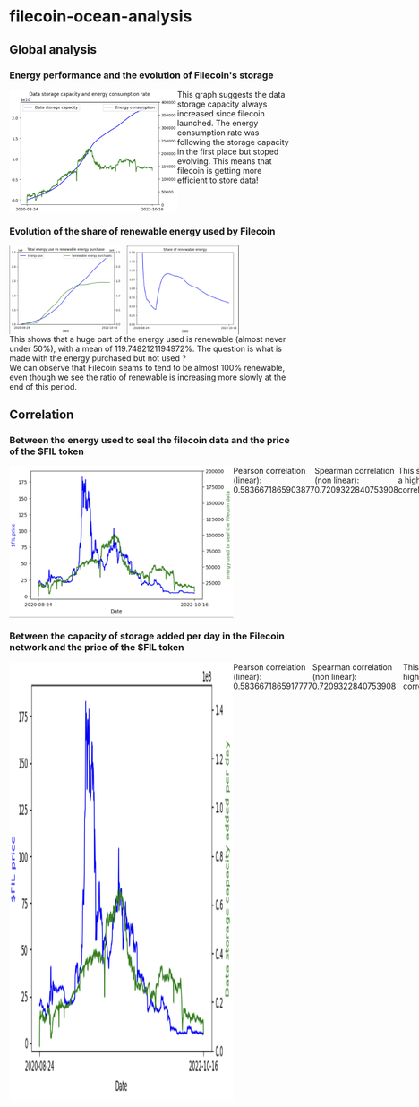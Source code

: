 <h1>filecoin-ocean-analysis</h1>

<h2>Global analysis </h2>
<h3>Energy performance and the evolution of Filecoin's storage </h3>
<div style='display:flex; flex-direction: row'>
     <img src="images/DataStorageCapacity_EnergyConsumption.png" width="300"/>
     <div>This graph suggests the data storage capacity always increased since filecoin launched. The energy consumption rate was following the storage capacity in the first place but stoped evolving. This means that filecoin is getting more efficient to store data! </div>
</div>

<h3>Evolution of the share of renewable energy used by Filecoin</h3>

<div style="display:flex; flex-direction:row; align-items: flex-start">
     <img src="images/totalEnergy_RenewableEnergy.png" width="200"/>
     <img style="padding-left:10px;" src="images/Share_RenewableEnergy.png" width="200"/>
</div>
<div>This shows that a huge part of the energy used is renewable (almost never under 50%), with a mean of 119.7482121194972%. The question is what is made with the energy purchased but not used ? </div>
<div>We can observe that Filecoin seams to tend to be almost 100% renewable, even though we see the ratio of renewable is increasing more slowly at the end of this period.</div>
<h2>Correlation</h2>
<h3>Between the energy used to seal the filecoin data and the price of the $FIL token </h3>
<div style='display:flex; flex-direction: row'>
     <img src="images/Price_EnergyUsedToSeal.png" width="400"/>
     <div style='display:flex; align-items: start'>
          <div>Pearson correlation (linear): 0.5836671865903877</div>
          <div>Spearman correlation (non linear): 0.7209322840753908</div>
          <div>This show a high correlation</div>
     </div>
</div>

<h3>Between the capacity of storage added per day in the Filecoin network and the price of the $FIL token </h3>
<div style='display:flex; flex-direction: row'>
     <img src="images/Price_StorageAddedPerDay.png" width="400"/>
     <div style='display:flex; align-items: start'>
          <div>Pearson correlation (linear): 0.5836671865917777</div>
          <div>Spearman correlation (non linear): 0.7209322840753908</div>
          <div>This show a high correlation</div>
          
     </div>
</div>


<h3>Between the energy consumption rate of the Filecoin network and the $FIL token price </h3>
<div style='display:flex; flex-direction: row'>
     <img src="images/Price_EnergyConsuptionRate.png" width="400"/>
     <div style='display:flex; align-items: start'>
          <div>Pearson correlation (linear):-0.39090893851807507</div>
          <div>Spearman correlation (non linear):-0.5233192039536365</div>
          <div>This shows a slightly negative correlation</div>
     </div>
</div>                                               
<h3>Conclusion of the correlations</h3>
The three correlations suggest that there is a positive relationship between higher price, and the energy used to seal the Filecoin data, as well as the data storage capacity added per day. This indicates that there is a high chance of augmentation of the capacity of storage added per day and energy used to seal data as we see the $FIL price increase. We would also see the energy consumption rate slightly decrease or not move, so the energy performance might be better in the future as well.

## Algorithm

## Report
